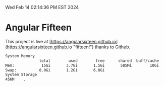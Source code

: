 Wed Feb 14 02:14:36 PM EST 2024

# Angular Fifteen


This project is live at [https://angularsixteen.github.io](https://angularsixteen.github.io "fifteen!") thanks to Github.

```bash
System Memory
               total        used        free      shared  buff/cache   available
Mem:            15Gi       3.7Gi       1.5Gi       585Mi        10Gi        11Gi
Swap:          8.0Gi       1.2Gi       6.8Gi
System Storage
456M	.
```
